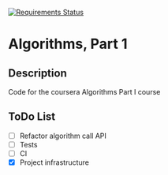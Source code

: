 [![Requirements Status](https://requires.io/github/lancelote/algorithms_part1/requirements.svg?branch=master)](https://requires.io/github/lancelote/algorithms_part1/requirements/?branch=master)

# Algorithms, Part 1

## Description

Code for the coursera Algorithms Part I course

## ToDo List

- [ ] Refactor algorithm call API
- [ ] Tests
- [ ] CI
- [x] Project infrastructure
